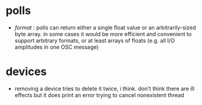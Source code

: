# polls

- *format* : polls can return either a single float value or an arbitrarily-sized byte array. in some cases it would be more efficient and convenient to support arbitrary formats, or at least arrays of floats (e.g. all I/O amplitudes in one OSC message)


# devices

- removing a device tries to delete it twice, i think. don't think there are ill effects but it does print an error trying to cancel nonexistent thread